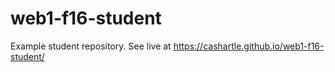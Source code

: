 # web1-f16-student
Example student repository. See live at <https://cashartle.github.io/web1-f16-student/>

